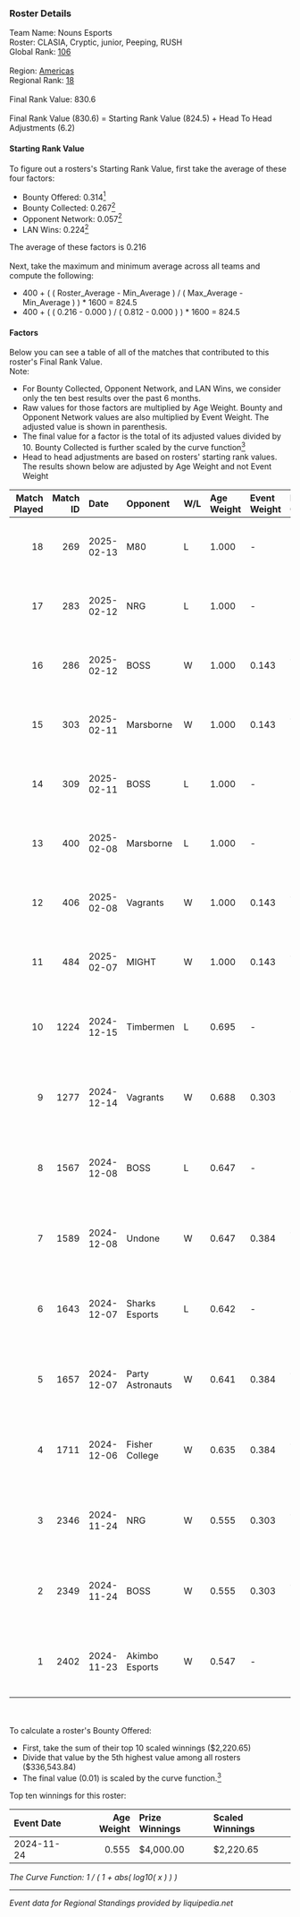 ### Roster Details<br />
Team Name: Nouns Esports<br />
Roster: CLASIA, Cryptic, junior, Peeping, RUSH<br />
Global Rank: [106](../../standings_global_2025_03_01.md)<br />
<br />
Region: [Americas]( ../../standings_americas_2025_03_01.md)<br />
Regional Rank: [18]( ../../standings_americas_2025_03_01.md)<br />
<br />
Final Rank Value:  830.6<br />
<br />
Final Rank Value (830.6) = Starting Rank Value (824.5) + Head To Head Adjustments (6.2)<br />

#### Starting Rank Value<br />
To figure out a rosters's Starting Rank Value, first take the average of these four factors:<br />
- Bounty Offered: 0.314[<sup>1</sup>](#table2)
- Bounty Collected: 0.267[<sup>2</sup>](#table1)
- Opponent Network: 0.057[<sup>2</sup>](#table1)
- LAN Wins: 0.224[<sup>2</sup>](#table1)

The average of these factors is 0.216<br />
<br />
Next, take the maximum and minimum average across all teams and compute the following:<br />
- 400 + ( ( Roster_Average - Min_Average ) / ( Max_Average - Min_Average ) ) * 1600 = 824.5
- 400 + ( ( 0.216 - 0.000 ) / ( 0.812 - 0.000 ) ) * 1600 = 824.5


#### Factors<br />
Below you can see a table of all of the matches that contributed to this roster's Final Rank Value.<br />
Note:<br />

- For Bounty Collected, Opponent Network, and LAN Wins, we consider only the ten best results over the past 6 months.
- Raw values for those factors are multiplied by Age Weight. Bounty and Opponent Network values are also multiplied by Event Weight. The adjusted value is shown in parenthesis.
- The final value for a factor is the total of its adjusted values divided by 10. Bounty Collected is further scaled by the curve function[<sup>3</sup>](#curveFunction)
- Head to head adjustments are based on rosters' starting rank values. The results shown below are adjusted by Age Weight and not Event Weight
<span id="table1"></span><br />


| Match Played | Match ID | Date       | Opponent         | W/L | Age Weight | Event Weight | Bounty Collected | Opponent Network | LAN Wins  | H2H Adj. | Roster                                  |
| -: | -: | :- | :- | :- | :- | :- | :- | :- | :- | -: | :- |
|           18 |      269 | 2025-02-13 | M80              | L   | 1.000      | -            | -                | -                | -         |   -10.84 | CLASIA, Cryptic, junior, Peeping, RUSH  |
|           17 |      283 | 2025-02-12 | NRG              | L   | 1.000      | -            | -                | -                | -         |    -8.61 | CLASIA, Cryptic, junior, Peeping, RUSH  |
|           16 |      286 | 2025-02-12 | BOSS             | W   | 1.000      | 0.143        | 0.014 (0.002)    | 0.308 (0.044)    | 0 (0.000) |    17.34 | CLASIA, Cryptic, junior, Peeping, RUSH  |
|           15 |      303 | 2025-02-11 | Marsborne        | W   | 1.000      | 0.143        | 0.000 (0.000)    | 0.205 (0.029)    | 0 (0.000) |     6.76 | CLASIA, Cryptic, junior, Peeping, RUSH  |
|           14 |      309 | 2025-02-11 | BOSS             | L   | 1.000      | -            | -                | -                | -         |   -13.23 | CLASIA, Cryptic, junior, Peeping, RUSH  |
|           13 |      400 | 2025-02-08 | Marsborne        | L   | 1.000      | -            | -                | -                | -         |   -25.78 | CLASIA, Cryptic, junior, Peeping, RUSH  |
|           12 |      406 | 2025-02-08 | Vagrants         | W   | 1.000      | 0.143        | 0.001 (0.000)    | 0.306 (0.044)    | 0 (0.000) |     8.98 | CLASIA, Cryptic, junior, Peeping, RUSH  |
|           11 |      484 | 2025-02-07 | MIGHT            | W   | 1.000      | 0.143        | 0.002 (0.000)    | 0.224 (0.032)    | 0 (0.000) |     9.17 | CLASIA, Cryptic, junior, Peeping, RUSH  |
|           10 |     1224 | 2024-12-15 | Timbermen        | L   | 0.695      | -            | -                | -                | -         |   -14.47 | cJ-dA-K1nG, junior, nicx, Peeping, RUSH |
|            9 |     1277 | 2024-12-14 | Vagrants         | W   | 0.688      | 0.303        | 0.001 (0.000)    | 0.306 (0.064)    | 0 (0.000) |     5.82 | cJ-dA-K1nG, junior, nicx, Peeping, RUSH |
|            8 |     1567 | 2024-12-08 | BOSS             | L   | 0.647      | -            | -                | -                | -         |    -9.08 | cJ-dA-K1nG, junior, nicx, Peeping, RUSH |
|            7 |     1589 | 2024-12-08 | Undone           | W   | 0.647      | 0.384        | 0.002 (0.001)    | 0.314 (0.078)    | 1 (0.647) |     7.53 | cJ-dA-K1nG, junior, nicx, Peeping, RUSH |
|            6 |     1643 | 2024-12-07 | Sharks Esports   | L   | 0.642      | -            | -                | -                | -         |    -6.53 | cJ-dA-K1nG, junior, nicx, Peeping, RUSH |
|            5 |     1657 | 2024-12-07 | Party Astronauts | W   | 0.641      | 0.384        | 0.008 (0.002)    | 0.410 (0.101)    | 1 (0.641) |     6.98 | cJ-dA-K1nG, junior, nicx, Peeping, RUSH |
|            4 |     1711 | 2024-12-06 | Fisher College   | W   | 0.635      | 0.384        | 0.008 (0.002)    | 0.171 (0.042)    | 1 (0.635) |     7.88 | cJ-dA-K1nG, junior, nicx, Peeping, RUSH |
|            3 |     2346 | 2024-11-24 | NRG              | W   | 0.555      | 0.303        | 0.049 (0.008)    | 0.478 (0.080)    | 0 (0.000) |    12.28 | cJ-dA-K1nG, junior, nicx, Peeping, RUSH |
|            2 |     2349 | 2024-11-24 | BOSS             | W   | 0.555      | 0.303        | 0.014 (0.002)    | 0.308 (0.052)    | 0 (0.000) |    10.50 | cJ-dA-K1nG, junior, nicx, Peeping, RUSH |
|            1 |     2402 | 2024-11-23 | Akimbo Esports   | W   | 0.547      | -            | -                | -                | -         |     1.46 | cJ-dA-K1nG, junior, nicx, Peeping, RUSH |

<br />
<span id="table2"></span><br />
To calculate a roster's Bounty Offered:<br />

- First, take the sum of their top 10 scaled winnings ($2,220.65)
- Divide that value by the 5th highest value among all rosters ($336,543.84)
- The final value (0.01) is scaled by the curve function.[<sup>3</sup>](#curveFunction)

Top ten winnings for this roster:<br />

| Event Date | Age Weight | Prize Winnings | Scaled Winnings |
| :- | -: | :- | :- |
| 2024-11-24 |      0.555 | $4,000.00      | $2,220.65       |


<span id="curveFunction"></span>_The Curve Function: 1 / ( 1 + abs( log10( x ) ) )_<br />

---
_Event data for Regional Standings provided by liquipedia.net_<br />
